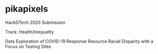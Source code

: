 # pikapixels
HackDTech 2020 Submission

Track: Health/Inequality

Data Exploration of COVID-19 Response Resource Racial Disparity with a Focus on Testing Sites

